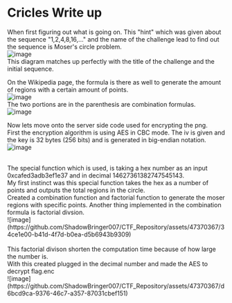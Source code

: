 # Cricles Write up

When first figuring out what is going on. This "hint" which was given about the sequence "1,2,4,8,16,..." and the name of the challenge lead to find out the sequence is Moser's circle problem.<br/>
![image](https://github.com/ShadowBringer007/CTF_Repository/assets/47370367/fb8f7646-caac-4e8e-9437-c0516372e2f7)<br/>
This diagram matches up perfectly with the title of the challenge and the initial sequence.
<br/>

On the Wikipedia page, the formula is there as well to generate the amount of regions with a certain amount of points.<br/>
![image](https://github.com/ShadowBringer007/CTF_Repository/assets/47370367/8da7825a-9130-4749-a6b2-dd98a01a0a45)<br/>
The two portions are in the parenthesis are combination formulas.<br/>
![image](https://github.com/ShadowBringer007/CTF_Repository/assets/47370367/1c8d6a36-a52f-4356-94ef-91ed97b2dc4e)<br/>

Now lets move onto the server side code used for encrypting the png.<br/>
First the encryption algorithm is using AES in CBC mode. The iv is given and the key is 32 bytes (256 bits) and is generated in big-endian notation.<br/>
![image](https://github.com/ShadowBringer007/CTF_Repository/assets/47370367/fa4555ee-d647-45a0-816c-34e0d505a20f)<br/>

<br/>
The special function which is used, is taking a hex number as an input 0xcafed3adb3ef1e37 and in decimal 14627361382747545143.<br/>
My first instinct was this special function takes the hex as a number of points and outputs the total regions in the circle.<br/>
Created a combination function and factorial function to generate the moser regions with specific points. Another thing implemented in the combination formula is factorial divsion.<br/>
![image](https://github.com/ShadowBringer007/CTF_Repository/assets/47370367/34ce1e00-b41d-4f7d-b0ea-d5b6943b9309)<br/>

<br/>
This factorial divison shorten the computation time because of how large the number is.<br/>
With this created plugged in the decimal number and made the AES to decrypt flag.enc <br/>
![image](https://github.com/ShadowBringer007/CTF_Repository/assets/47370367/d6bcd9ca-9376-46c7-a357-87031cbef151)<br/>

